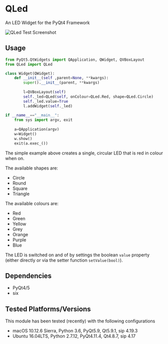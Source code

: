 # QLed
An LED Widget for the PyQt4 Framework

![QLed Test Screenshot](https://raw.githubusercontent.com/jazzycamel/QLed/master/QLed_test_screenshot.png)

## Usage
```python
from PyQt5.QtWidgets import QApplication, QWidget, QVBoxLayout
from QLed import QLed

class Widget(QWidget):
    def __init__(self ,parent=None, **kwargs):
        super().__init__(parent, **kwargs)
        
        l=QVBoxLayout(self)
        self._led=QLed(self, onColour=QLed.Red, shape=QLed.Circle)
        self._led.value=True
        l.addWidget(self._led)
        
if __name__=="__main__":
    from sys import argv, exit
    
    a=QApplication(argv)
    w=Widget()
    w.show()
    exit(a.exec_())
```

The simple example above creates a single, circular LED that is red in colour when on.

The available shapes are:

* Circle
* Round
* Square
* Triangle

The available colours are:

* Red
* Green
* Yellow
* Grey
* Orange
* Purple
* Blue

The LED is switched on and of by settings the boolean `value` property (either directly or via the setter function `setValue(bool)`).

## Dependencies
* PyQt4/5
* six

## Tested Platforms/Versions
This module has been tested (recently) with the following configurations

* macOS 10.12.6 Sierra, Python 3.6, PyQt5.9, Qt5.9.1, sip 4.19.3
* Ubuntu 16.04LTS, Python 2.7.12, PyQt4.11.4, Qt4.8.7, sip 4.17
